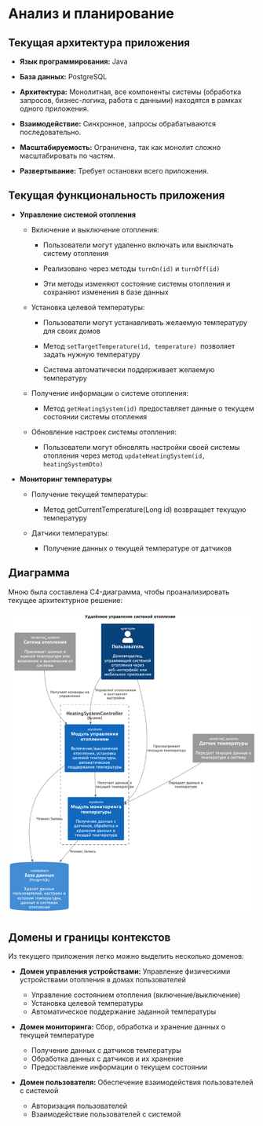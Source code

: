 # Анализ и планирование

## Текущая архитектура приложения

-   **Язык программирования:** Java

-   **База данных:** PostgreSQL

-   **Архитектура:** Монолитная, все компоненты системы (обработка запросов, бизнес-логика, работа с данными) находятся в рамках одного приложения.

-   **Взаимодействие:** Синхронное, запросы обрабатываются последовательно.

-   **Масштабируемость:** Ограничена, так как монолит сложно масштабировать по частям.

-   **Развертывание:** Требует остановки всего приложения.

## Текущая функциональность приложения

-   **Управление системой отопления**

    -   Включение и выключение отопления:

        -   Пользователи могут удаленно включать или выключать систему отопления

        -   Реализовано через методы `turnOn(id)` и `turnOff(id)`

        -   Эти методы изменяют состояние системы отопления и сохраняют изменения в базе данных

    -   Установка целевой температуры:

        -   Пользователи могут устанавливать желаемую температуру для своих домов

        -   Метод `setTargetTemperature(id, temperature) `позволяет задать нужную температуру

        -   Система автоматически поддерживает желаемую температуру

    -   Получение информации о системе отопления:

        -   Метод `getHeatingSystem(id)` предоставляет данные о текущем состоянии системы отопления

    -   Обновление настроек системы отопления:

        -   Пользователи могут обновлять настройки своей системы отопления через метод `updateHeatingSystem(id, heatingSystemDto)`

-   **Мониторинг температуры**

    -   Получение текущей температуры:

        -   Метод getCurrentTemperature(Long id) возвращает текущую температуру

    -   Датчики температуры:

        -   Получение данных о текущей температуре от датчиков

## Диаграмма

Мною была составлена C4-диаграмма, чтобы проанализировать текущее архитектурное решение:

![architecture_overview](../diagrams/out/architecture_overview/architecture_overview.png)

## Домены и границы контекстов

Из текущего приложения легко можно выделить несколько доменов:

-   **Домен управления устройствами:**
    Управление физическими устройствами отопления в домах пользователей

    -   Управление состоянием отопления (включение/выключение)
    -   Установка целевой температуры
    -   Автоматическое поддержание заданной температуры

-   **Домен мониторинга:**
    Сбор, обработка и хранение данных о текущей температуре

    -   Получение данных с датчиков температуры
    -   Обработка данных с датчиков и их хранение
    -   Предоставление информации о текущем состоянии

-   **Домен пользователя:**
    Обеспечение взаимодействия пользователей с системой

    -   Авторизация пользователей
    -   Взаимодействие пользователей с системой
